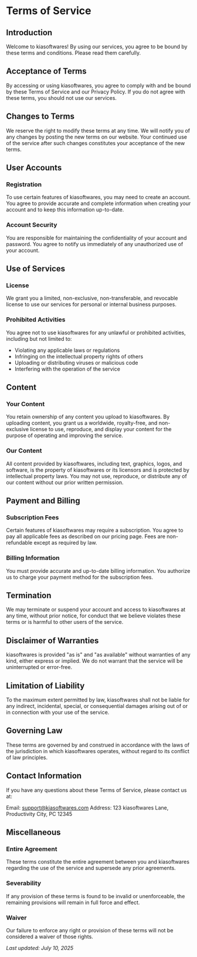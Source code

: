 # Terms of Service

## Introduction

Welcome to kiasoftwares! By using our services, you agree to be bound by these terms and conditions. Please read them carefully.

## Acceptance of Terms

By accessing or using kiasoftwares, you agree to comply with and be bound by these Terms of Service and our Privacy Policy. If you do not agree with these terms, you should not use our services.

## Changes to Terms

We reserve the right to modify these terms at any time. We will notify you of any changes by posting the new terms on our website. Your continued use of the service after such changes constitutes your acceptance of the new terms.

## User Accounts

### Registration

To use certain features of kiasoftwares, you may need to create an account. You agree to provide accurate and complete information when creating your account and to keep this information up-to-date.

### Account Security

You are responsible for maintaining the confidentiality of your account and password. You agree to notify us immediately of any unauthorized use of your account.

## Use of Services

### License

We grant you a limited, non-exclusive, non-transferable, and revocable license to use our services for personal or internal business purposes.

### Prohibited Activities

You agree not to use kiasoftwares for any unlawful or prohibited activities, including but not limited to:

- Violating any applicable laws or regulations
- Infringing on the intellectual property rights of others
- Uploading or distributing viruses or malicious code
- Interfering with the operation of the service

## Content

### Your Content

You retain ownership of any content you upload to kiasoftwares. By uploading content, you grant us a worldwide, royalty-free, and non-exclusive license to use, reproduce, and display your content for the purpose of operating and improving the service.

### Our Content

All content provided by kiasoftwares, including text, graphics, logos, and software, is the property of kiasoftwares or its licensors and is protected by intellectual property laws. You may not use, reproduce, or distribute any of our content without our prior written permission.

## Payment and Billing

### Subscription Fees

Certain features of kiasoftwares may require a subscription. You agree to pay all applicable fees as described on our pricing page. Fees are non-refundable except as required by law.

### Billing Information

You must provide accurate and up-to-date billing information. You authorize us to charge your payment method for the subscription fees.

## Termination

We may terminate or suspend your account and access to kiasoftwares at any time, without prior notice, for conduct that we believe violates these terms or is harmful to other users of the service.

## Disclaimer of Warranties

kiasoftwares is provided "as is" and "as available" without warranties of any kind, either express or implied. We do not warrant that the service will be uninterrupted or error-free.

## Limitation of Liability

To the maximum extent permitted by law, kiasoftwares shall not be liable for any indirect, incidental, special, or consequential damages arising out of or in connection with your use of the service.

## Governing Law

These terms are governed by and construed in accordance with the laws of the jurisdiction in which kiasoftwares operates, without regard to its conflict of law principles.

## Contact Information

If you have any questions about these Terms of Service, please contact us at:

Email: support@kiasoftwares.com
Address: 123 kiasoftwares Lane, Productivity City, PC 12345

## Miscellaneous

### Entire Agreement

These terms constitute the entire agreement between you and kiasoftwares regarding the use of the service and supersede any prior agreements.

### Severability

If any provision of these terms is found to be invalid or unenforceable, the remaining provisions will remain in full force and effect.

### Waiver

Our failure to enforce any right or provision of these terms will not be considered a waiver of those rights.

_Last updated: July 10, 2025_
